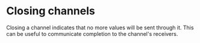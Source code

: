 # Closing channels

Closing a channel indicates that no more values will be sent through it.
This can be useful to communicate completion to the channel's receivers.
